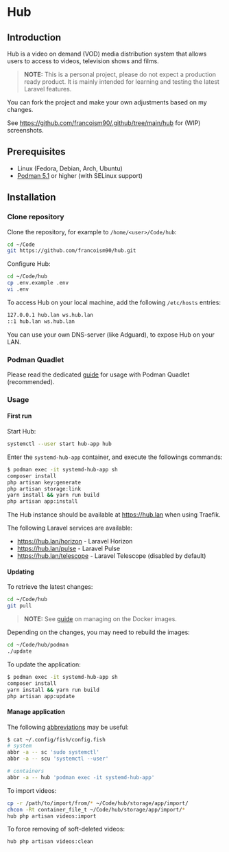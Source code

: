 # Hub

## Introduction

Hub is a video on demand (VOD) media distribution system that allows users to access to videos, television shows and films.

> **NOTE:** This is a personal project, please do not expect a production ready product. It is mainly intended for learning and testing the latest Laravel features.

You can fork the project and make your own adjustments based on my changes.

See <https://github.com/francoism90/.github/tree/main/hub> for (WIP) screenshots.

## Prerequisites

- Linux (Fedora, Debian, Arch, Ubuntu)
- [Podman 5.1](https://podman.io/) or higher (with SELinux support)

## Installation

### Clone repository

Clone the repository, for example to `/home/<user>/Code/hub`:

```bash
cd ~/Code
git https://github.com/francoism90/hub.git
```

Configure Hub:

```bash
cd ~/Code/hub
cp .env.example .env
vi .env
```

To access Hub on your local machine, add the following `/etc/hosts` entries:

```md
127.0.0.1 hub.lan ws.hub.lan
::1 hub.lan ws.hub.lan
```

You can use your own DNS-server (like Adguard), to expose Hub on your LAN.

### Podman Quadlet

Please read the dedicated [guide](https://github.com/francoism90/hub/tree/main/podman) for usage with Podman Quadlet (recommended).

### Usage

#### First run

Start Hub:

```bash
systemctl --user start hub-app hub
```

Enter the `systemd-hub-app` container, and execute the followings commands:

```bash
$ podman exec -it systemd-hub-app sh
composer install
php artisan key:generate
php artisan storage:link
yarn install && yarn run build
php artisan app:install
```

The Hub instance should be available at <https://hub.lan> when using Traefik.

The following Laravel services are available:

- <https://hub.lan/horizon> - Laravel Horizon
- <https://hub.lan/pulse> - Laravel Pulse
- <https://hub.lan/telescope> - Laravel Telescope (disabled by default)

#### Updating

To retrieve the latest changes:

```bash
cd ~/Code/hub
git pull
```

> **NOTE:** See [guide](https://github.com/francoism90/hub/tree/main/podman) on managing on the Docker images.

Depending on the changes, you may need to rebuild the images:

```bash
cd ~/Code/hub/podman
./update
```

To update the application:

```bash
$ podman exec -it systemd-hub-app sh
composer install
yarn install && yarn run build
php artisan app:update
```

#### Manage application

The following [abbreviations](https://fishshell.com/docs/current/cmds/abbr.html) may be useful:

```bash
$ cat ~/.config/fish/config.fish
# system
abbr -a -- sc 'sudo systemctl'
abbr -a -- scu 'systemctl --user'

# containers
abbr -a -- hub 'podman exec -it systemd-hub-app'
```

To import videos:

```bash
cp -r /path/to/import/from/* ~/Code/hub/storage/app/import/
chcon -Rt container_file_t ~/Code/hub/storage/app/import/*
hub php artisan videos:import
```

To force removing of soft-deleted videos:

```bash
hub php artisan videos:clean
```
